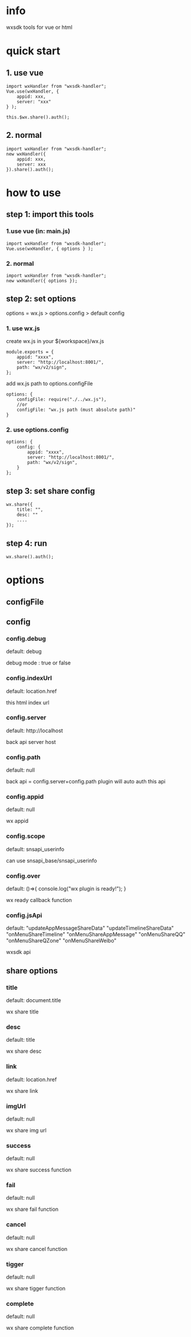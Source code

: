 # info
wxsdk tools for vue or html

# quick start

## 1. use vue

```
import wxHandler from "wxsdk-handler";
Vue.use(wxHandler, {
	appid: xxx,
	server: "xxx"
} );

this.$wx.share().auth();
```

## 2. normal

```
import wxHandler from "wxsdk-handler";
new wxHandler({
	appid: xxx,
	server: xxx
}).share().auth();

```

# how to use

## step 1: import this tools

### 1.use vue (in: main.js)

```
import wxHandler from "wxsdk-handler";
Vue.use(wxHandler, { options } );
```

### 2. normal

```
import wxHandler from "wxsdk-handler";
new wxHandler({ options });
```

## step 2: set options
options = wx.js > options.config > default config


### 1. use wx.js

create wx.js in your ${workspace}/wx.js
```
module.exports = {
	appid: "xxxx",
	server: "http://localhost:8001/",
	path: "wx/v2/sign",
};
```

add wx.js path to options.configFile
```
options: {
    configFile: require("./../wx.js"),
    //or
    configFile: "wx.js path (must absolute path)"
}
```

### 2. use options.config

```
options: {
    config: { 
        appid: "xxxx",
        server: "http://localhost:8001/",
        path: "wx/v2/sign",
    }
};
```

## step 3: set share config

```
wx.share({
	title: "",
	desc: ""
	....
});

```

## step 4: run

```
wx.share().auth();

```

# options

## configFile

## config

### config.debug
default: debug

debug mode : true or false

### config.indexUrl
default: location.href

this html index url

### config.server
default: http://localhost

back api server host

### config.path
default: null

back api = config.server+config.path
plugin will auto auth this api


### config.appid
default: null

wx appid

### config.scope
default: snsapi_userinfo

can use snsapi_base/snsapi_userinfo

### config.over
default: ()=>{
	console.log("wx plugin is ready!");
}

wx ready callback function

### config.jsApi
default: 
	"updateAppMessageShareData"
	"updateTimelineShareData"
	"onMenuShareTimeline"
	"onMenuShareAppMessage"
	"onMenuShareQQ"
	"onMenuShareQZone"
	"onMenuShareWeibo"

wxsdk api

## share options

### title
default: document.title

wx share title

### desc
default: title

wx share desc

### link
default: location.href

wx share link

### imgUrl
default: null

wx share img url

### success
default: null

wx share success function

### fail
default: null

wx share fail function

### cancel
default: null

wx share cancel function

### tigger
default: null

wx share tigger function

### complete
default: null

wx share complete function
